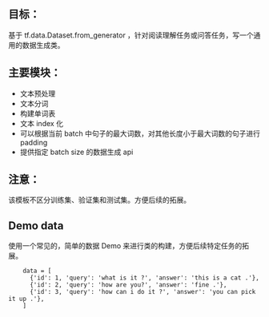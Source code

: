 ## 目标：
  基于 tf.data.Dataset.from_generator ，针对阅读理解任务或问答任务，写一个通用的数据生成类。

## 主要模块：
  + 文本预处理
  + 文本分词
  + 构建单词表
  + 文本 index 化
  + 可以根据当前 batch 中句子的最大词数，对其他长度小于最大词数的句子进行 padding
  + 提供指定 batch size 的数据生成 api

## 注意：
  该模板不区分训练集、验证集和测试集。方便后续的拓展。

## Demo data
  使用一个常见的，简单的数据 Demo 来进行类的构建，方便后续特定任务的拓展。
  ~~~
      data = [
        {'id': 1, 'query': 'what is it ?', 'answer': 'this is a cat .'},
        {'id': 2, 'query': 'how are you?', 'answer': 'fine .'},
        {'id': 3, 'query': 'how can i do it ?', 'answer': 'you can pick it up .'},
      ]
  ~~~
